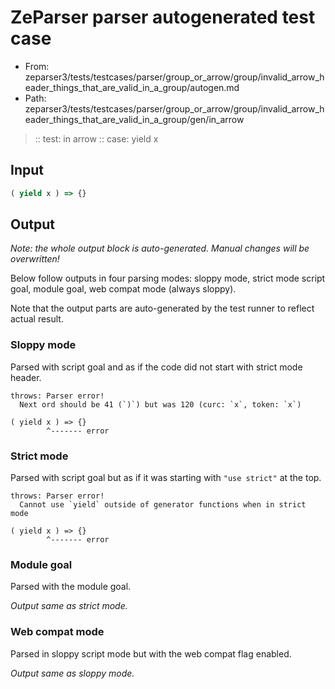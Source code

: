 # ZeParser parser autogenerated test case

- From: zeparser3/tests/testcases/parser/group_or_arrow/group/invalid_arrow_header_things_that_are_valid_in_a_group/autogen.md
- Path: zeparser3/tests/testcases/parser/group_or_arrow/group/invalid_arrow_header_things_that_are_valid_in_a_group/gen/in_arrow

> :: test: in arrow
> :: case: yield x

## Input


`````js
( yield x ) => {}
`````

## Output

_Note: the whole output block is auto-generated. Manual changes will be overwritten!_

Below follow outputs in four parsing modes: sloppy mode, strict mode script goal, module goal, web compat mode (always sloppy).

Note that the output parts are auto-generated by the test runner to reflect actual result.

### Sloppy mode

Parsed with script goal and as if the code did not start with strict mode header.

`````
throws: Parser error!
  Next ord should be 41 (`)`) but was 120 (curc: `x`, token: `x`)

( yield x ) => {}
        ^------- error
`````

### Strict mode

Parsed with script goal but as if it was starting with `"use strict"` at the top.

`````
throws: Parser error!
  Cannot use `yield` outside of generator functions when in strict mode

( yield x ) => {}
        ^------- error
`````


### Module goal

Parsed with the module goal.

_Output same as strict mode._

### Web compat mode

Parsed in sloppy script mode but with the web compat flag enabled.

_Output same as sloppy mode._
